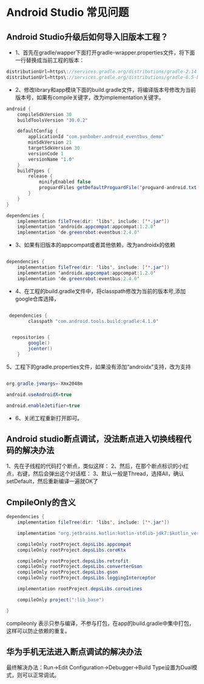 
# Android Studio 常见问题

## Android Studio升级后如何导入旧版本工程？

 * 1、首先在gradle/wapper下面打开gradle-wrapper.properties文件，将下面一行替换成当前工程的版本：

```java
distributionUrl=https\://services.gradle.org/distributions/gradle-2.14.1-all.zip
distributionUrl=https\://services.gradle.org/distributions/gradle-6.5-bin.zip
```

* 2、修改library和app模块下面的build.gradle文件，将编译版本号修改为当前版本号，如果有compile关键字，改为implementation关键字。
```java
android {
    compileSdkVersion 30
    buildToolsVersion "30.0.2"

    defaultConfig {
        applicationId "com.yanbober.android_eventbus_demo"
        minSdkVersion 21
        targetSdkVersion 30
        versionCode 1
        versionName "1.0"
    }
    buildTypes {
        release {
            minifyEnabled false
            proguardFiles getDefaultProguardFile('proguard-android.txt'), 'proguard-rules.pro'
        }
    }
}

dependencies {
    implementation fileTree(dir: 'libs', include: ['*.jar'])
    implementation 'androidx.appcompat:appcompat:1.2.0'
    implementation 'de.greenrobot:eventbus:2.4.0'

```
* 3、如果有旧版本的appcompat或者其他依赖，改为androidx的依赖

```java

dependencies {
    implementation fileTree(dir: 'libs', include: ['*.jar'])
    implementation 'androidx.appcompat:appcompat:1.2.0'
    implementation 'de.greenrobot:eventbus:2.4.0'

```

* 4、在工程的build.gradle文件中，将classpath修改为当前的版本号,添加google仓库选择，

```java

 dependencies {
        classpath "com.android.tools.build:gradle:4.1.0"
```

```java

  repositories {
        google()
        jcenter()
    }

```

5、工程下的gradle.properties文件，如果没有添加“androidx”支持，改为支持
```java

org.gradle.jvmargs=-Xmx2048m

android.useAndroidX=true

android.enableJetifier=true

```

* 6、关闭工程重新打开即可。

## Android studio断点调试，没法断点进入切换线程代码的解决办法

1、先在子线程的代码打个断点，类似这样：
2、然后，在那个断点标识的小红点，右键，然后会弹出这个对话框：
3、默认一般是Thread，选择All，确认setDefault，然后重新编译一遍就OK了

## CmpileOnly的含义
```java
dependencies {
    implementation fileTree(dir: 'libs', include: ['*.jar'])

    implementation "org.jetbrains.kotlin:kotlin-stdlib-jdk7:$kotlin_version"

    compileOnly rootProject.depsLibs.appcompat
    compileOnly rootProject.depsLibs.coreKtx

    compileOnly rootProject.depsLibs.retrofit
    compileOnly rootProject.depsLibs.converterGson
    compileOnly rootProject.depsLibs.gson
    compileOnly rootProject.depsLibs.loggingInterceptor

    implementation rootProject.depsLibs.coroutines

    compileOnly project(":lib_base")

}

```
compileonly 表示只参与编译，不参与打包，在app的build.gradle中集中打包，这样可以防止依赖的重复。

## 华为手机无法进入断点调试的解决办法

最终解决办法：Run->Edit Configuration->Debugger->Build Type设置为Dual模式，则可以正常调试。

